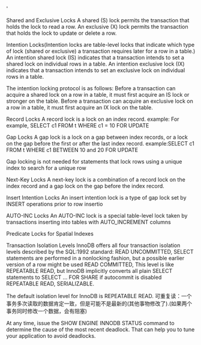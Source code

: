 '



Shared and Exclusive Locks
	A shared (S) lock permits the transaction that holds the lock to read a row.
	An exclusive (X) lock permits the transaction that holds the lock to update or delete a row.

Intention Locks(Intention locks are table-level locks that indicate which type of lock (shared or exclusive) a transaction requires later for a row in a table.)
	An intention shared lock (IS) indicates that a transaction intends to set a shared lock on individual rows in a table.
	An intention exclusive lock (IX) indicates that a transaction intends to set an exclusive lock on individual rows in a table.

The intention locking protocol is as follows:
Before a transaction can acquire a shared lock on a row in a table, it must first acquire an IS lock or stronger on the table.
Before a transaction can acquire an exclusive lock on a row in a table, it must first acquire an IX lock on the table.

Record Locks
	A record lock is a lock on an index record.
	example: For example, SELECT c1 FROM t WHERE c1 = 10 FOR UPDATE

Gap Locks
	A gap lock is a lock on a gap between index records, or a lock on the gap before the first or after the last index record.
	example:SELECT c1 FROM t WHERE c1 BETWEEN 10 and 20 FOR UPDATE

Gap locking is not needed for statements that lock rows using a unique index to search for a unique row


Next-Key Locks
	A next-key lock is a combination of a record lock on the index record and a gap lock on the gap before the index record.

Insert Intention Locks
	An insert intention lock is a type of gap lock set by INSERT operations prior to row insertio

AUTO-INC Locks
	An AUTO-INC lock is a special table-level lock taken by transactions inserting into tables with AUTO_INCREMENT columns

Predicate Locks for Spatial Indexes


Transaction Isolation Levels
InnoDB offers all four transaction isolation levels described by the SQL:1992 standard: 
READ UNCOMMITTED, SELECT statements are performed in a nonlocking fashion, but a possible earlier version of a row might be used
READ COMMITTED, This level is like REPEATABLE READ, but InnoDB implicitly converts all plain SELECT statements 
				to SELECT ... FOR SHARE if autocommit is disabled
REPEATABLE READ, 
SERIALIZABLE. 

The default isolation level for InnoDB is REPEATABLE READ.
可重复读：一个事务多次读取的数据肯定一致，但是可能不是最新的(其他事物修改了).(如果两个事务同时修改一个数据，会有阻塞)



At any time, issue the SHOW ENGINE INNODB STATUS command to determine the cause of the most recent deadlock. That can help you to tune your application to avoid deadlocks.

